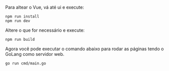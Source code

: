 Para altear o Vue, vá até ui e execute:

```shell
npm run install
npm run dev
```

Altere o que for necessário e execute:

```shell
npm run build
```

Agora você pode executar o comando abaixo para rodar as páginas tendo o GoLang como servidor web.

```shell
go run cmd/main.go
```


